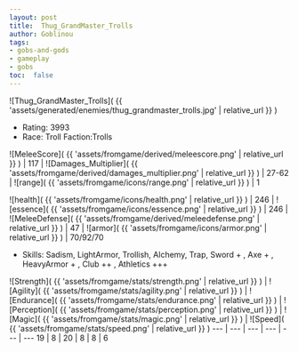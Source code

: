 ```yaml
---
layout: post
title:  Thug_GrandMaster_Trolls
author: Goblinou
tags:
- gobs-and-gods
- gameplay
- gobs
toc:  false
---
```


![Thug_GrandMaster_Trolls]( {{ 'assets/generated/enemies/thug_grandmaster_trolls.jpg' | relative_url }} )
- Rating: 3993
- Race: Troll  Faction:Trolls

![MeleeScore]( {{ 'assets/fromgame/derived/meleescore.png' | relative_url }} ) | 117 | ![Damages_Multiplier]( {{ 'assets/fromgame/derived/damages_multiplier.png' | relative_url }} ) | 27-62 | ![range]( {{ 'assets/fromgame/icons/range.png' | relative_url }} ) | 1


![health]( {{ 'assets/fromgame/icons/health.png' | relative_url }} ) | 246 | ![essence]( {{ 'assets/fromgame/icons/essence.png' | relative_url }} ) | 246 | ![MeleeDefense]( {{ 'assets/fromgame/derived/meleedefense.png' | relative_url }} ) | 47 | ![armor]( {{ 'assets/fromgame/icons/armor.png' | relative_url }} ) | 70/92/70

* Skills: Sadism, LightArmor, Trollish, Alchemy, Trap, Sword + , Axe + , HeavyArmor + , Club ++ , Athletics +++ 

![Strength]( {{ 'assets/fromgame/stats/strength.png' | relative_url }} ) | ![Agility]( {{ 'assets/fromgame/stats/agility.png' | relative_url }} ) | ![Endurance]( {{ 'assets/fromgame/stats/endurance.png' | relative_url }} ) | ![Perception]( {{ 'assets/fromgame/stats/perception.png' | relative_url }} ) | ![Magic]( {{ 'assets/fromgame/stats/magic.png' | relative_url }} ) | ![Speed]( {{ 'assets/fromgame/stats/speed.png' | relative_url }} )
--- | --- | --- | --- | --- | ---
19 | 8 | 20 | 8 | 8 | 6
